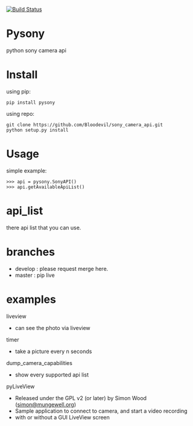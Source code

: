 [![Build Status](https://travis-ci.org/Bloodevil/sony_camera_api.svg?branch=master)](https://travis-ci.org/Bloodevil/sony_camera_api)

Pysony
===============
python sony camera api

Install
====
using pip:

    pip install pysony

using repo:

    git clone https://github.com/Bloodevil/sony_camera_api.git
    python setup.py install

Usage
====

 simple example:

    >>> api = pysony.SonyAPI()
    >>> api.getAvailableApiList()

api_list
====

 there api list that you can use.

branches
====
 - develop : please request merge here.
 - master : pip live

examples
====
liveview
- can see the photo via liveview

timer
- take a picture every n seconds

dump_camera_capabilities
- show every supported api list

pyLiveView
- Released under the GPL v2 (or later) by Simon Wood (simon@mungewell.org)
- Sample application to connect to camera, and start a video recording
- with or without a GUI LiveView screen


